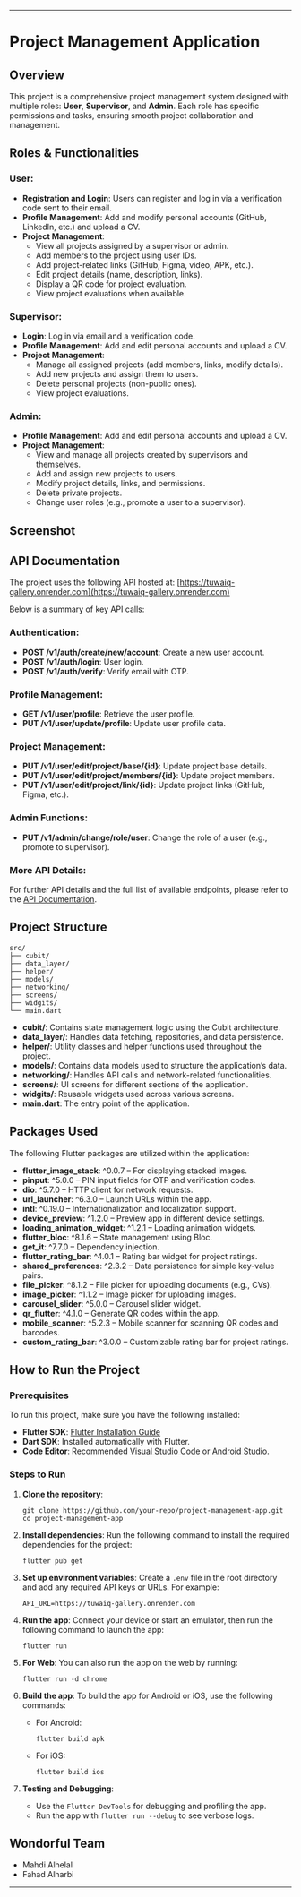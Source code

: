 
---

# Project Management Application

## Overview
This project is a comprehensive project management system designed with multiple roles: **User**, **Supervisor**, and **Admin**. Each role has specific permissions and tasks, ensuring smooth project collaboration and management.

## Roles & Functionalities

### User:
- **Registration and Login**: Users can register and log in via a verification code sent to their email.
- **Profile Management**: Add and modify personal accounts (GitHub, LinkedIn, etc.) and upload a CV.
- **Project Management**:
  - View all projects assigned by a supervisor or admin.
  - Add members to the project using user IDs.
  - Add project-related links (GitHub, Figma, video, APK, etc.).
  - Edit project details (name, description, links).
  - Display a QR code for project evaluation.
  - View project evaluations when available.

### Supervisor:
- **Login**: Log in via email and a verification code.
- **Profile Management**: Add and edit personal accounts and upload a CV.
- **Project Management**:
  - Manage all assigned projects (add members, links, modify details).
  - Add new projects and assign them to users.
  - Delete personal projects (non-public ones).
  - View project evaluations.

### Admin:
- **Profile Management**: Add and edit personal accounts and upload a CV.
- **Project Management**:
  - View and manage all projects created by supervisors and themselves.
  - Add and assign new projects to users.
  - Modify project details, links, and permissions.
  - Delete private projects.
  - Change user roles (e.g., promote a user to a supervisor).

## Screenshot


## API Documentation

The project uses the following API hosted at: [https://tuwaiq-gallery.onrender.com](https://tuwaiq-gallery.onrender.com)

Below is a summary of key API calls:

### Authentication:
- **POST /v1/auth/create/new/account**: Create a new user account.
- **POST /v1/auth/login**: User login.
- **POST /v1/auth/verify**: Verify email with OTP.

### Profile Management:
- **GET /v1/user/profile**: Retrieve the user profile.
- **PUT /v1/user/update/profile**: Update user profile data.

### Project Management:
- **PUT /v1/user/edit/project/base/{id}**: Update project base details.
- **PUT /v1/user/edit/project/members/{id}**: Update project members.
- **PUT /v1/user/edit/project/link/{id}**: Update project links (GitHub, Figma, etc.).

### Admin Functions:
- **PUT /v1/admin/change/role/user**: Change the role of a user (e.g., promote to supervisor).

### More API Details:
For further API details and the full list of available endpoints, please refer to the [API Documentation](https://tuwaiq-gallery.onrender.com).

## Project Structure

```
src/
├── cubit/
├── data_layer/
├── helper/
├── models/
├── networking/
├── screens/
├── widgits/
└── main.dart
```

- **cubit/**: Contains state management logic using the Cubit architecture.
- **data_layer/**: Handles data fetching, repositories, and data persistence.
- **helper/**: Utility classes and helper functions used throughout the project.
- **models/**: Contains data models used to structure the application’s data.
- **networking/**: Handles API calls and network-related functionalities.
- **screens/**: UI screens for different sections of the application.
- **widgits/**: Reusable widgets used across various screens.
- **main.dart**: The entry point of the application.

## Packages Used

The following Flutter packages are utilized within the application:

- **flutter_image_stack**: ^0.0.7 – For displaying stacked images.
- **pinput**: ^5.0.0 – PIN input fields for OTP and verification codes.
- **dio**: ^5.7.0 – HTTP client for network requests.
- **url_launcher**: ^6.3.0 – Launch URLs within the app.
- **intl**: ^0.19.0 – Internationalization and localization support.
- **device_preview**: ^1.2.0 – Preview app in different device settings.
- **loading_animation_widget**: ^1.2.1 – Loading animation widgets.
- **flutter_bloc**: ^8.1.6 – State management using Bloc.
- **get_it**: ^7.7.0 – Dependency injection.
- **flutter_rating_bar**: ^4.0.1 – Rating bar widget for project ratings.
- **shared_preferences**: ^2.3.2 – Data persistence for simple key-value pairs.
- **file_picker**: ^8.1.2 – File picker for uploading documents (e.g., CVs).
- **image_picker**: ^1.1.2 – Image picker for uploading images.
- **carousel_slider**: ^5.0.0 – Carousel slider widget.
- **qr_flutter**: ^4.1.0 – Generate QR codes within the app.
- **mobile_scanner**: ^5.2.3 – Mobile scanner for scanning QR codes and barcodes.
- **custom_rating_bar**: ^3.0.0 – Customizable rating bar for project ratings.

## How to Run the Project

### Prerequisites
To run this project, make sure you have the following installed:
- **Flutter SDK**: [Flutter Installation Guide](https://flutter.dev/docs/get-started/install)
- **Dart SDK**: Installed automatically with Flutter.
- **Code Editor**: Recommended [Visual Studio Code](https://code.visualstudio.com/) or [Android Studio](https://developer.android.com/studio).

### Steps to Run

1. **Clone the repository**:
   ```
   git clone https://github.com/your-repo/project-management-app.git
   cd project-management-app
   ```

2. **Install dependencies**:
   Run the following command to install the required dependencies for the project:
   ```
   flutter pub get
   ```

3. **Set up environment variables**:
   Create a `.env` file in the root directory and add any required API keys or URLs. For example:
   ```
   API_URL=https://tuwaiq-gallery.onrender.com
   ```

4. **Run the app**:
   Connect your device or start an emulator, then run the following command to launch the app:
   ```
   flutter run
   ```

5. **For Web**:
   You can also run the app on the web by running:
   ```
   flutter run -d chrome
   ```

6. **Build the app**:
   To build the app for Android or iOS, use the following commands:
   - For Android:
     ```
     flutter build apk
     ```
   - For iOS:
     ```
     flutter build ios
     ```

7. **Testing and Debugging**:
   - Use the `Flutter DevTools` for debugging and profiling the app.
   - Run the app with `flutter run --debug` to see verbose logs.


## Wondorful Team 
- Mahdi Alhelal
- Fahad Alharbi

---

